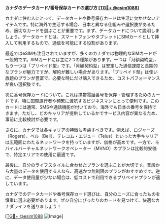 **カナダのデータカード/番号保存カードの選び方 [[TG💪+ @esim1088](https://t.me/s/esim1088)]**

カナダに住む人にとって、データカードや番号保存カードは生活に欠かせないアイテムです。特に海外で生活する場合、日本と異なる仕組みや選択肢があるため、適切なカードを選ぶことが重要です。まず、データカードについて説明しましょう。データカードとは、スマートフォンやタブレットにSIMカードとして挿入して利用するもので、通信を可能にする役割があります。

最近ではeSIMも注目されていますが、多くのカナダでは物理的なSIMカードが一般的です。SIMカードには主に2つの種類があります。一つは「月額契約型」、もう一つは「プリペイド型」です。「月額契約型」は安定した通信速度と長期的なプランが魅力ですが、解約が難しい場合があります。「プリペイド型」は使い放題のプランが豊富で、必要な時にだけ購入できるため、コストパフォーマンスが良い選択肢です。

次に番号保存カードについて。これは携帯電話番号を保存・管理するためのカードです。特に国際旅行者や頻繁に渡航するビジネスマンにとって便利です。このカードには通常、SMSや通話機能が付いており、海外でも日本の番号を保持できます。ただし、どのキャリアが提供しているかでサービス内容が異なるため、事前に比較検討が必要です。

さらに、カナダでは各キャリアの特徴も考慮すべきです。例えば、ロジャーズ（Rogers）、ベル（Bell）、テレコム・エジュー（Telus）といった大手キャリアは広範囲にわたるネットワークを持っていますが、価格が高めです。一方で、モバイルバーチャルネットワークオペレーター（MVNO）のプランは比較的安価で、特定エリアでの使用に最適です。

最後に、自分のライフスタイルに合わせたプランを選ぶことが大切です。普段から大量のデータを使用する人なら、高速かつ無制限のプランがおすすめです。逆に、データ使用量が少ない場合は、低コストで利用できるプリペイドプランが適しています。

カナダでのデータカードや番号保存カード選びは、自分のニーズに合ったものを慎重に選ぶ必要があります。ぜひ自分にぴったりのカードを見つけて、快適なカナダライフを送りましょう！

[[TG💪+ @esim1088](https://t.me/s/esim1088) ![Image](https://i.postimg.cc/Y0z9fWf4/image.png)]